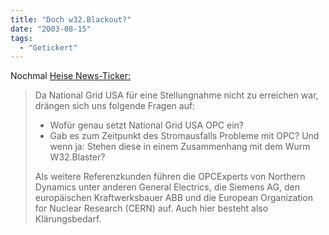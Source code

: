 ```yaml
---
title: "Doch w32.Blackout?"
date: "2003-08-15"
tags:
  - "Getickert"
---
```


Nochmal [Heise News-Ticker:](http://www.heise.de/newsticker/data/ju-15.08.03-001/ "Heise News-Ticker: Doch ein Zusammenhang zwischen Blackout und Windows-Wurm? [Update]")

> Da National Grid USA für eine Stellungnahme nicht zu erreichen war, drängen sich uns folgende Fragen auf:
>
> - Wofür genau setzt National Grid USA OPC ein?
> - Gab es zum Zeitpunkt des Stromausfalls Probleme mit OPC? Und wenn ja: Stehen diese in einem Zusammenhang mit dem Wurm W32.Blaster?
>
> Als weitere Referenzkunden führen die OPCExperts von Northern Dynamics unter anderen General Electrics, die Siemens AG, den europäischen Kraftwerksbauer ABB und die European Organization for Nuclear Research (CERN) auf. Auch hier besteht also Klärungsbedarf.

